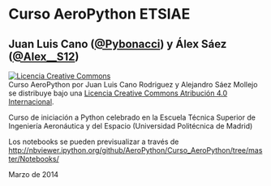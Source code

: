 # Curso AeroPython ETSIAE

## Juan Luis Cano ([@Pybonacci](https://twitter.com/Pybonacci)) y Álex Sáez ([@Alex__S12](https://twitter.com/Alex__S12))

<a rel="license" href="http://creativecommons.org/licenses/by/4.0/deed.es"><img alt="Licencia Creative Commons" style="border-width:0" src="http://i.creativecommons.org/l/by/4.0/88x31.png" /></a><br /><span xmlns:dct="http://purl.org/dc/terms/" property="dct:title">Curso AeroPython</span> por <span xmlns:cc="http://creativecommons.org/ns#" property="cc:attributionName">Juan Luis Cano Rodriguez y Alejandro Sáez Mollejo</span> se distribuye bajo una <a rel="license" href="http://creativecommons.org/licenses/by/4.0/deed.es">Licencia Creative Commons Atribución 4.0 Internacional</a>.

Curso de iniciación a Python celebrado en la Escuela Técnica Superior de Ingeniería Aeronáutica y del Espacio (Universidad Politécnica de Madrid) 

Los notebooks se pueden previsualizar a través de 
http://nbviewer.ipython.org/github/AeroPython/Curso_AeroPython/tree/master/Notebooks/

Marzo de 2014
